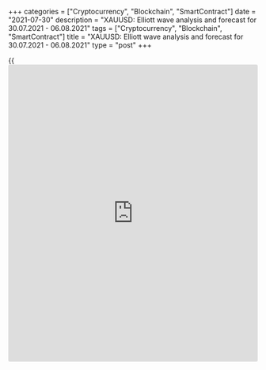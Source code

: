 +++
categories = ["Cryptocurrency", "Blockchain", "SmartContract"]
date = "2021-07-30"
description = "XAUUSD: Elliott wave analysis and forecast for 30.07.2021 - 06.08.2021"
tags = ["Cryptocurrency", "Blockchain", "SmartContract"]
title = "XAUUSD: Elliott wave analysis and forecast for 30.07.2021 - 06.08.2021"
type = "post"
+++

{{<iframe id="large-banner" src="https://www.bounty.group/#slide=28.0" width="100%" height="600" scrolling="no" style="border: 0px solid rgb(216, 221, 230); border-radius: 3px;">}}

2021-07-30

2021-07-30

XAUUSD: Elliott wave analysis and forecast for 30.07.2021 –
06.08.2021Alex Geuta

 **Main scenario:** consider long positions from corrections above the
level of 1788.35 with a target of 1958.14 – 2016.10.

 **Alternative scenario:** breakout and consolidation below the level of
1788.35 will allow the pair to continue declining to the levels of
1673.40 – 1568.91.

 **Analysis:** an ascending third wave of larger degree (3) formed and a
descending correction developed as wave (4) on the [daily](https://www.fintecher.org/2020/03/03/forex-trading-daily-strategy/) time frame. The
fifth wave (5) appears to be developing on the H4 time frame, with the
first wave of smaller degree 1 of (5) formed and a downward correction
completed as wave 2 of (5) inside. The third wave 3 of (5) started
developing on the H1 time frame, with a corrective wave ii of 3
completed and wave iii of 3 forming inside. If the presumption is
correct, the pair will continue to rise to the levels of 1958.14 –
2016.10. The level of 1788.35 is critical in this scenario as a breakout
will enable the pair to continue declining to the levels of 1673.40 –
1568.91.

* * *

* * *

## Price chart of XAUUSD in real time mode

The content of this article reflects the author’s opinion and does not
necessarily reflect the official position of LiteForex. The material
published on this page is provided for informational purposes only and
should not be considered as the provision of investment advice for the
purposes of Directive 2004/39/EC.

Rate this article:

{{value}}

( {{count}} {{title}} )